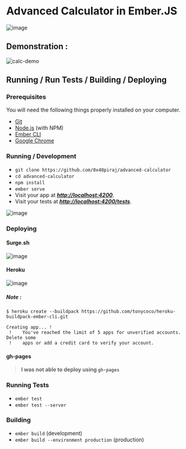 # Advanced Calculator in Ember.JS

![image](https://user-images.githubusercontent.com/5800726/34321122-eab965e2-e82d-11e7-9705-37d07072925b.png)


## Demonstration :

![calc-demo](https://user-images.githubusercontent.com/5800726/34321173-ec9d1420-e82e-11e7-89b6-e9f9c20dc4c8.gif)

## Running / Run Tests / Building / Deploying

### Prerequisites

You will need the following things properly installed on your computer.

* [Git](https://git-scm.com/)
* [Node.js](https://nodejs.org/) (with NPM)
* [Ember CLI](https://ember-cli.com/)
* [Google Chrome](https://google.com/chrome/)

### Running / Development

* `git clone https://github.com/0x48piraj/advanced-calculator`
* `cd advanced-calculator`
* `npm install`
* `ember serve`
* Visit your app at _**[http://localhost:4200](http://localhost:4200)**_.
* Visit your tests at _**[http://localhost:4200/tests](http://localhost:4200/tests)**_.

![image](https://user-images.githubusercontent.com/5800726/34321159-aa91d192-e82e-11e7-9642-7de75d2d7b47.png)

### Deploying

#### Surge.sh

![image](https://user-images.githubusercontent.com/5800726/34321301-ca431de0-e831-11e7-81c3-6442558125aa.png)


#### Heroku

![image](https://user-images.githubusercontent.com/5800726/34321312-28c5f554-e832-11e7-990b-848a437556f8.png)

##### Note : 

```
$ heroku create --buildpack https://github.com/tonycoco/heroku-buildpack-ember-cli.git

Creating app... !
 !    You've reached the limit of 5 apps for unverified accounts. Delete some
 !    apps or add a credit card to verify your account.

```

#### gh-pages

> **I was not able to deploy using `gh-pages`**

### Running Tests

* `ember test`
* `ember test --server`

### Building

* `ember build` (development)
* `ember build --environment production` (production)
